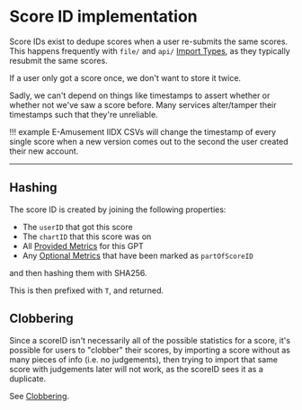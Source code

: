 # Score ID implementation

Score IDs exist to dedupe scores when a user re-submits
the same scores. This happens frequently with `file/`
and `api/` [Import Types](../import/import-types.md),
as they typically resubmit the same scores.

If a user only got a score once, we don't want to store
it twice.

Sadly, we can't depend on things like timestamps to assert
whether or whether not we've saw a score before. Many services
alter/tamper their timestamps such that they're unreliable.

!!! example
	E-Amusement IIDX CSVs will change the timestamp of every single
	score when a new version comes out to the second the user created
	their new account.

*****

## Hashing

The score ID is created by joining the following properties:

- The `userID` that got this score
- The `chartID` that this score was on
- All [Provided Metrics](todo) for this GPT
- Any [Optional Metrics](todo) that have been marked as `partOfScoreID`

and then hashing them with SHA256.

This is then prefixed with `T`, and returned.

## Clobbering

Since a scoreID isn't necessarily all of the possible statistics for a score, it's
possible for users to "clobber" their scores, by importing a score without as many
pieces of info (i.e. no judgements), then trying to import that same score with
judgements later will not work, as the scoreID sees it as a duplicate.

See [Clobbering](todo).
